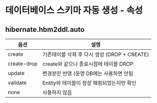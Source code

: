 데이터베이스 스키마 자동 생성 - 속성
===

hibernate.hbm2ddl.auto
---

|옵션|설명|
|---|---|
|create|기존테이블 삭제 후 다시 생성 (DROP + CREATE)|
|create-drop|create와 같으나 종료시점에 테이블 DROP|
|update|변경분만 반영 (운영 DB에는 사용하면 안됨|
|validate|Entity와 테이블이 정상 매핑되었는지만 확인|
|none|사용하지 않음|
